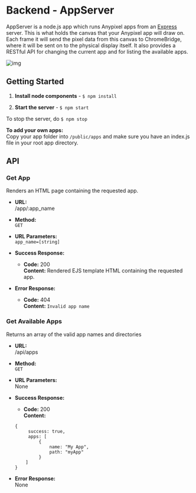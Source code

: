 # Backend - AppServer
AppServer is a node.js app which runs Anypixel apps from an [Express](http://expressjs.com/) server. This is what holds the canvas that your Anypixel app will draw on. Each frame it will send the pixel data from this canvas to ChromeBridge, where it will be sent on to the physical display itself. It also provides a RESTful API for changing the current app and for listing the available apps.

![img](https://github.com/googlecreativelab/anypixel/blob/master/backend/appserver/flow.png)

## Getting Started

1. **Install node components** - `$ npm install`

2. **Start the server** - `$ npm start`

To stop the server, do `$ npm stop` <br />

**To add your own apps:** <br />
Copy your app folder into `/public/apps` and make sure you have an index.js file in your root app directory.

## API

### Get App
Renders an HTML page containing the requested app.

* **URL:** <br />
  /app/:app_name

* **Method:** <br />
  `GET`

* **URL Parameters:** <br />
  `app_name=[string]`

* **Success Response:**
  * **Code:** 200 <br />
    **Content:** Rendered EJS template HTML containing the requested app.
    
* **Error Response:**
  * **Code:** 404 <br />
    **Content:** `Invalid app name`

### Get Available Apps
Returns an array of the valid app names and directories

* **URL:** <br />
  /api/apps

* **Method:** <br />
  `GET`

* **URL Parameters:** <br />
  None

* **Success Response:**
  * **Code:** 200 <br />
   **Content:** <br />
   ```
   {
	    success: true,
	    apps: [
		    {
			    name: "My App",
			    path: "myApp"
		    }
	   ]
   }
   ```

* **Error Response:** <br />
None
